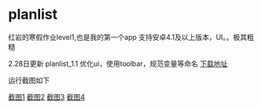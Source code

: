 # planlist
红岩的寒假作业level1,也是我的第一个app
支持安卓4.1及以上版本，UI。。极其粗糙

2.28日更新
planlist_1.1
优化ui，使用toolbar，规范变量等命名
[下载地址](https://github.com/lawking/planlist_1.1/raw/master/app/app-release.apk)

运行截图如下

[截图1](https://github.com/lawking/planlist_1.1/blob/master/one.png)
[截图2](https://github.com/lawking/planlist_1.1/blob/master/two.png)
[截图3](https://github.com/lawking/planlist_1.1/blob/master/three.png)
[截图4](https://github.com/lawking/planlist_1.1/blob/master/four.png)
